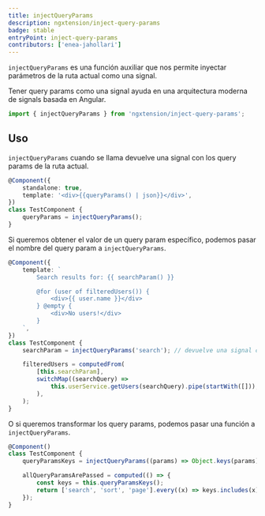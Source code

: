 ```yaml
---
title: injectQueryParams
description: ngxtension/inject-query-params
badge: stable
entryPoint: inject-query-params
contributors: ['enea-jahollari']
---
```


`injectQueryParams` es una función auxiliar que nos permite inyectar parámetros de la ruta actual como una signal.

Tener query params como una signal ayuda en una arquitectura moderna de signals basada en Angular.

```ts
import { injectQueryParams } from 'ngxtension/inject-query-params';
```

## Uso

`injectQueryParams` cuando se llama devuelve una signal con los query params de la ruta actual.

```ts
@Component({
	standalone: true,
	template: '<div>{{queryParams() | json}}</div>',
})
class TestComponent {
	queryParams = injectQueryParams();
}
```

Si queremos obtener el valor de un query param específico, podemos pasar el nombre del query param a `injectQueryParams`.

```ts
@Component({
	template: `
		Search results for: {{ searchParam() }}

		@for (user of filteredUsers()) {
			<div>{{ user.name }}</div>
		} @empty {
			<div>No users!</div>
		}
	`,
})
class TestComponent {
	searchParam = injectQueryParams('search'); // devuelve una signal con el valor del query param search

	filteredUsers = computedFrom(
		[this.searchParam],
		switchMap((searchQuery) =>
			this.userService.getUsers(searchQuery).pipe(startWith([])),
		),
	);
}
```

O si queremos transformar los query params, podemos pasar una función a `injectQueryParams`.

```ts
@Component()
class TestComponent {
	queryParamsKeys = injectQueryParams((params) => Object.keys(params)); // devuelve una signal con las keys de los query params de la ruta

	allQueryParamsArePassed = computed(() => {
		const keys = this.queryParamsKeys();
		return ['search', 'sort', 'page'].every((x) => keys.includes(x));
	});
}
```
